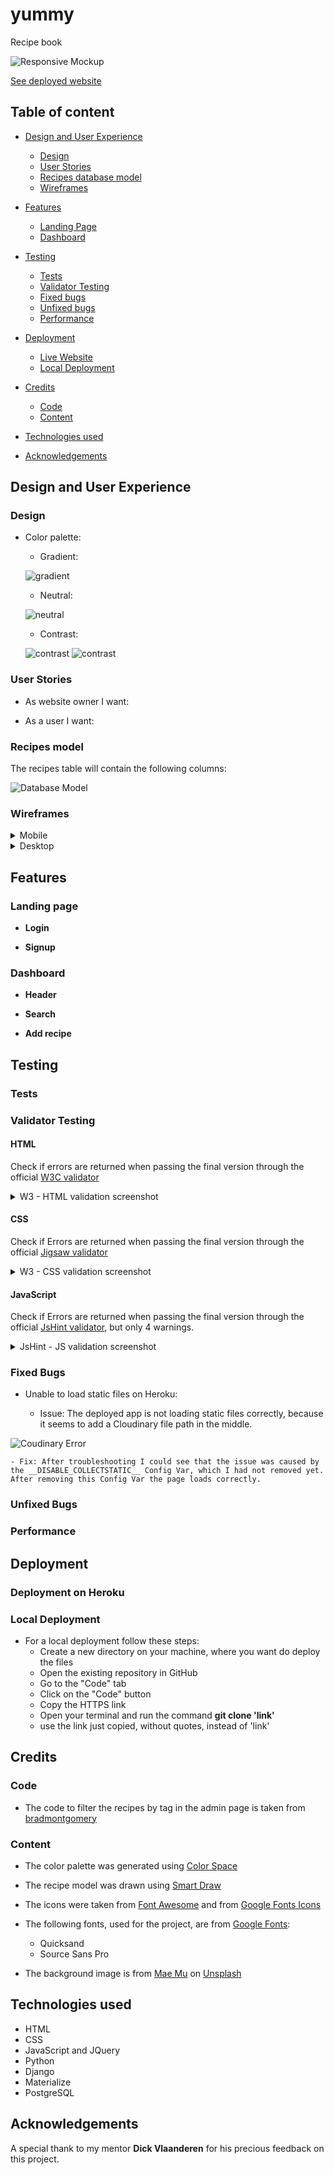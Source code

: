 # yummy
Recipe book 


![Responsive Mockup]()

[See deployed website]()

## Table of content

- [Design and User Experience](#design-and-user-experience)
  - [Design](#design)
  - [User Stories](#user-stories)
  - [Recipes database model](#recipes-model)
  - [Wireframes](#wireframes)

- [Features](#features)
  - [Landing Page](#landing-page)
  - [Dashboard](#dashboard)

- [Testing](#testing)
  - [Tests](#tests)
  - [Validator Testing](#validator-testing)
  - [Fixed bugs](#fixed-bugs)
  - [Unfixed bugs](#unfixed-bugs)
  - [Performance](#performance)

- [Deployment](#deployment)
  - [Live Website](#live-website)
  - [Local Deployment](#local-deployment)

- [Credits](#credits)
  - [Code](#code)
  - [Content](#content)

- [Technologies used](#technologies-used)

- [Acknowledgements](#acknowledgements)

## Design and User Experience

### Design

- Color palette:
  - Gradient:

  ![gradient](media/design/gradient-palette.png)

  - Neutral:

  ![neutral](media/design/neutral.png)

  - Contrast:

  ![contrast](media/design/contrast.png)
  ![contrast](media/design/contrast-1.png)

### User Stories

- As website owner I want:

- As a user I want:


### Recipes model

The recipes table will contain the following columns:

![Database Model](media/design/recipe-model.png)

### Wireframes

<details>
  <summary>Mobile</summary>

   ![Mobile Wireframe](media/wireframes/mobile/landing-page.png)
   ![Mobile Wireframe](media/wireframes/mobile/signup.png)
   ![Mobile Wireframe](media/wireframes/mobile/login.png)
   ![Mobile Wireframe](media/wireframes/mobile/dashboard.png)
   ![Mobile Wireframe](media/wireframes/mobile/sidebar.png)
   ![Mobile Wireframe](media/wireframes/mobile/new-recipe.png)
   ![Mobile Wireframe](media/wireframes/mobile/recipe-page-overview.png)
   ![Mobile Wireframe](media/wireframes/mobile/recipe-page-full.png)
   ![Mobile Wireframe](media/wireframes/mobile/profile.png)

</details>


<details>
  <summary>Desktop</summary>

   ![Desktop Wireframe](media/wireframes/desktop/landing-page.png)
   ![Desktop Wireframe](media/wireframes/desktop/signup.png)
   ![Desktop Wireframe](media/wireframes/desktop/dashboard.png)
   ![Desktop Wireframe](media/wireframes/desktop/new-recipe.png)
   ![Desktop Wireframe](media/wireframes/desktop/recipe-page.png)
   ![Desktop Wireframe](media/wireframes/desktop/profile.png)

</details>


## Features 


### Landing page

- __Login__

- __Signup__


### Dashboard

- __Header__

- __Search__

- __Add recipe__



## Testing 


### Tests


### Validator Testing

#### HTML

 Check if errors are returned when passing the final version through the official [W3C validator](https://validator.w3.org/nu/#textarea)

  <details>

  <summary>W3 - HTML validation screenshot</summary>

  ![Image]()
  </details>


#### CSS

 Check if Errors are returned when passing the final version through the official [Jigsaw validator](https://jigsaw.w3.org/css-validator/validator)

  <details>

  <summary>W3 - CSS validation screenshot</summary>
  
  ![Image]()
  </details>


#### JavaScript

Check if Errors are returned when passing the final version through the official [JsHint validator](https://jshint.com/), but only 4 warnings.


 <details>
  <summary>JsHint - JS validation screenshot</summary>

  ![Image]()

  </details>


### Fixed Bugs

- Unable to load static files on Heroku:

    - Issue: The deployed app is not loading static files correctly, because it seems to add a Cloudinary file path in the middle.

![Coudinary Error](media/errors/cloudinary-error.png)

    - Fix: After troubleshooting I could see that the issue was caused by the __DISABLE_COLLECTSTATIC__ Config Var, which I had not removed yet. After removing this Config Var the page loads correctly.


### Unfixed Bugs


### Performance


## Deployment

### Deployment on Heroku

### Local Deployment
  - For a local deployment follow these steps:
    - Create a new directory on your machine, where you want do deploy the files
    - Open the existing repository in GitHub
    - Go to the "Code" tab
    - Click on the "Code" button
    - Copy the HTTPS link
    - Open your terminal and run the command __git clone 'link'__
    - use the link just copied, without quotes, instead of 'link'


## Credits 

### Code

- The code to filter the recipes by tag in the admin page is taken from [bradmontgomery](https://bradmontgomery.net/blog/django-admin-filters-arrayfields/)

### Content

- The color palette was generated using [Color Space](https://mycolor.space/)
- The recipe model was drawn using [Smart Draw](https://www.smartdraw.com/)

- The icons were taken from [Font Awesome](https://fontawesome.com/) and from [Google Fonts Icons](https://fonts.google.com/icons)

- The following fonts, used for the project, are from [Google Fonts](https://fonts.google.com/):
  - Quicksand
  - Source Sans Pro

- The background image is from [Mae Mu](https://unsplash.com/@picoftasty?utm_source=unsplash&utm_medium=referral&utm_content=creditCopyText) on [Unsplash](https://unsplash.com/photos/_h-2jrL9cMU?utm_source=unsplash&utm_medium=referral&utm_content=creditCopyText)
  

## Technologies used

  - HTML
  - CSS
  - JavaScript and JQuery
  - Python
  - Django
  - Materialize
  - PostgreSQL

## Acknowledgements

A special thank to my mentor __Dick Vlaanderen__ for his precious feedback on this project.